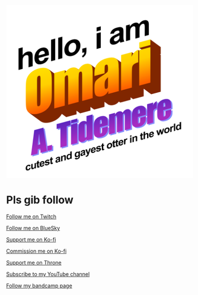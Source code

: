 ![](https://github.com/otterlyomari/otterlyomari/blob/main/omari.png)

# Pls gib follow





[Follow me on Twitch](https://www.twitch.tv/otterlyomarittv)





[Follow me on BlueSky]([https://www.twitter.com/otterlyomari](https://bsky.app/profile/otterlyomari.bsky.social))





[Support me on Ko-fi](https://www.ko-fi.com/otterlyomari)




[Commission me on Ko-fi](https://www.ko-fi.com/otterlyomari/comissions)




[Support me on Throne](https://throne.com/otterlyomari)



[Subscribe to my YouTube channel](https://youtube.com/@OtterlyOmari?sub_confirmation=1)



[Follow my bandcamp page](https://symphonyoftidemere.bandcamp.com/)
<!--
**otterlyomari/otterlyomari** is a ✨ _special_ ✨ repository because its `README.md` (this file) appears on your GitHub profile.

Here are some ideas to get you started:

- 🔭 I’m currently working on ...
- 🌱 I’m currently learning ...
- 👯 I’m looking to collaborate on ...
- 🤔 I’m looking for help with ...
- 💬 Ask me about ...
- 📫 How to reach me: ...
- 😄 Pronouns: ...
- ⚡ Fun fact: ...
-->
